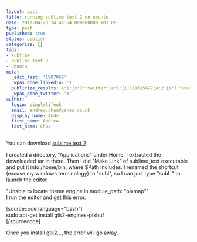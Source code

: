 ```yaml
---
layout: post
title: running sublime text 2 on ubuntu
date: 2012-04-23 14:42:54.000000000 +01:00
type: post
published: true
status: publish
categories: []
tags:
- sublime
- sublime text 2
- ubuntu
meta:
  _edit_last: '1907066'
  _wpas_done_linkedin: '1'
  publicize_results: a:1:{s:7:"twitter";a:1:{i:111615627;a:2:{s:7:"user_id";s:10:"andrewchaa";s:7:"post_id";s:18:"194436210670841856";}}}
  _wpas_done_twitter: '1'
author:
  login: simplelifeuk
  email: andrew.chaa@yahoo.co.uk
  display_name: Andy
  first_name: Andrew
  last_name: Chaa
---
```

<p>You can download <a href="http://www.sublimetext.com/2">sublime text 2</a>.</p>
<p>I created a directory, "Applications" under Home. I extracted the downloaded tar in there. Then I did "Make Link" of sublime_text executable and put it into /home/bin, where $Path includes. I renamed the shortcut (excuse my windows terminology) to "subl", so I can just type "subl ." to launch the editor.</p>
<p>"Unable to locate theme engine in module_path: "pixmap""<br />
I run the editor and get this error.</p>
<p>[sourcecode language="bash"]<br />
sudo apt-get install gtk2-engines-pixbuf<br />
[/sourcecode]</p>
<p>Once you install gtk2..., the error will go away.</p>

